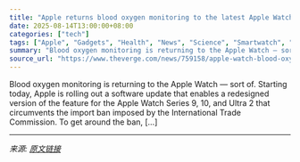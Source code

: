 ```yaml
---
title: "Apple returns blood oxygen monitoring to the latest Apple Watches"
date: 2025-08-14T13:00:00+08:00
categories: ["tech"]
tags: ["Apple", "Gadgets", "Health", "News", "Science", "Smartwatch", "Tech", "Wearable"]
summary: "Blood oxygen monitoring is returning to the Apple Watch — sort of. Starting today, Apple is rolling out a software update that enables a redesigned version of the feature for the Apple Watch Series 9,"
source_url: "https://www.theverge.com/news/759158/apple-watch-blood-oxygen-redesign-import-ban-wearables-smartwatch"
---
```


Blood oxygen monitoring is returning to the Apple Watch — sort of. Starting today, Apple is rolling out a software update that enables a redesigned version of the feature for the Apple Watch Series 9, 10, and Ultra 2 that circumvents the import ban imposed by the International Trade Commission. To get around the ban, [&#8230;]

---

*来源: [原文链接](https://www.theverge.com/news/759158/apple-watch-blood-oxygen-redesign-import-ban-wearables-smartwatch)*
